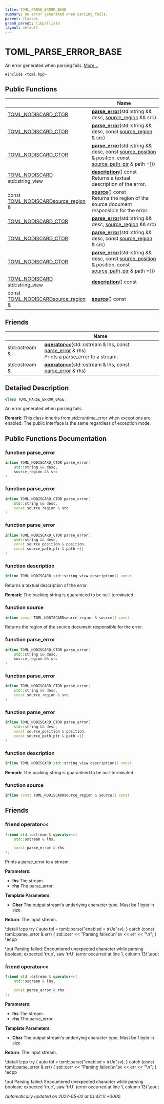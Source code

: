 ```yaml
---
title: TOML_PARSE_ERROR_BASE
summary: An error generated when parsing fails. 
parent: Classes
grand_parent: libpalliate
layout: default
---
```


# TOML_PARSE_ERROR_BASE



An error generated when parsing fails.  [More...](#detailed-description)


`#include <toml.hpp>`

## Public Functions

|                | Name           |
| -------------- | -------------- |
| [TOML_NODISCARD_CTOR](/libpalliate/generated/Files/toml_8hpp#define-toml-nodiscard-ctor) | **[parse_error](/libpalliate/generated/Classes/classTOML__PARSE__ERROR__BASE#function-parse-error)**(std::string && desc, [source_region](/libpalliate/generated/Classes/structsource__region) && src) |
| [TOML_NODISCARD_CTOR](/libpalliate/generated/Files/toml_8hpp#define-toml-nodiscard-ctor) | **[parse_error](/libpalliate/generated/Classes/classTOML__PARSE__ERROR__BASE#function-parse-error)**(std::string && desc, const [source_region](/libpalliate/generated/Classes/structsource__region) & src) |
| [TOML_NODISCARD_CTOR](/libpalliate/generated/Files/toml_8hpp#define-toml-nodiscard-ctor) | **[parse_error](/libpalliate/generated/Classes/classTOML__PARSE__ERROR__BASE#function-parse-error)**(std::string && desc, const [source_position](/libpalliate/generated/Classes/structsource__position) & position, const [source_path_ptr](/libpalliate/generated/Files/source__region_8h#using-source-path-ptr) & path ={}) |
| [TOML_NODISCARD](/libpalliate/generated/Files/toml_8hpp#define-toml-nodiscard) std::string_view | **[description](/libpalliate/generated/Classes/classTOML__PARSE__ERROR__BASE#function-description)**() const<br>Returns a textual description of the error.  |
| const [TOML_NODISCARD](/libpalliate/generated/Files/toml_8hpp#define-toml-nodiscard)[source_region](/libpalliate/generated/Classes/structsource__region) & | **[source](/libpalliate/generated/Classes/classTOML__PARSE__ERROR__BASE#function-source)**() const<br>Returns the region of the source document responsible for the error.  |
| [TOML_NODISCARD_CTOR](/libpalliate/generated/Files/toml_8hpp#define-toml-nodiscard-ctor) | **[parse_error](/libpalliate/generated/Classes/classTOML__PARSE__ERROR__BASE#function-parse-error)**(std::string && desc, [source_region](/libpalliate/generated/Classes/structsource__region) && src) |
| [TOML_NODISCARD_CTOR](/libpalliate/generated/Files/toml_8hpp#define-toml-nodiscard-ctor) | **[parse_error](/libpalliate/generated/Classes/classTOML__PARSE__ERROR__BASE#function-parse-error)**(std::string && desc, const [source_region](/libpalliate/generated/Classes/structsource__region) & src) |
| [TOML_NODISCARD_CTOR](/libpalliate/generated/Files/toml_8hpp#define-toml-nodiscard-ctor) | **[parse_error](/libpalliate/generated/Classes/classTOML__PARSE__ERROR__BASE#function-parse-error)**(std::string && desc, const [source_position](/libpalliate/generated/Classes/structsource__position) & position, const [source_path_ptr](/libpalliate/generated/Files/source__region_8h#using-source-path-ptr) & path ={}) |
| [TOML_NODISCARD](/libpalliate/generated/Files/toml_8hpp#define-toml-nodiscard) std::string_view | **[description](/libpalliate/generated/Classes/classTOML__PARSE__ERROR__BASE#function-description)**() const |
| const [TOML_NODISCARD](/libpalliate/generated/Files/toml_8hpp#define-toml-nodiscard)[source_region](/libpalliate/generated/Classes/structsource__region) & | **[source](/libpalliate/generated/Classes/classTOML__PARSE__ERROR__BASE#function-source)**() const |

## Friends

|                | Name           |
| -------------- | -------------- |
| std::ostream & | **[operator<<](/libpalliate/generated/Classes/classTOML__PARSE__ERROR__BASE#friend-operator<<)**(std::ostream & lhs, const [parse_error](/libpalliate/generated/Classes/classTOML__PARSE__ERROR__BASE#function-parse-error) & rhs) <br>Prints a parse_error to a stream.  |
| std::ostream & | **[operator<<](/libpalliate/generated/Classes/classTOML__PARSE__ERROR__BASE#friend-operator<<)**(std::ostream & lhs, const [parse_error](/libpalliate/generated/Classes/classTOML__PARSE__ERROR__BASE#function-parse-error) & rhs)  |

## Detailed Description

```cpp
class TOML_PARSE_ERROR_BASE;
```

An error generated when parsing fails. 

**Remark**: This class inherits from std::runtime_error when exceptions are enabled. The public interface is the same regardless of exception mode. 
## Public Functions Documentation

### function parse_error

```cpp
inline TOML_NODISCARD_CTOR parse_error(
    std::string && desc,
    source_region && src
)
```


### function parse_error

```cpp
inline TOML_NODISCARD_CTOR parse_error(
    std::string && desc,
    const source_region & src
)
```


### function parse_error

```cpp
inline TOML_NODISCARD_CTOR parse_error(
    std::string && desc,
    const source_position & position,
    const source_path_ptr & path ={}
)
```


### function description

```cpp
inline TOML_NODISCARD std::string_view description() const
```

Returns a textual description of the error. 

**Remark**: The backing string is guaranteed to be null-terminated. 

### function source

```cpp
inline const TOML_NODISCARDsource_region & source() const
```

Returns the region of the source document responsible for the error. 

### function parse_error

```cpp
inline TOML_NODISCARD_CTOR parse_error(
    std::string && desc,
    source_region && src
)
```


### function parse_error

```cpp
inline TOML_NODISCARD_CTOR parse_error(
    std::string && desc,
    const source_region & src
)
```


### function parse_error

```cpp
inline TOML_NODISCARD_CTOR parse_error(
    std::string && desc,
    const source_position & position,
    const source_path_ptr & path ={}
)
```


### function description

```cpp
inline TOML_NODISCARD std::string_view description() const
```


**Remark**: The backing string is guaranteed to be null-terminated. 

### function source

```cpp
inline const TOML_NODISCARDsource_region & source() const
```


## Friends

### friend operator<<

```cpp
friend std::ostream & operator<<(
    std::ostream & lhs,

    const parse_error & rhs
);
```

Prints a parse_error to a stream. 

**Parameters**: 

  * **lhs** The stream. 
  * **rhs** The parse_error.


**Template Parameters**: 

  * **Char** The output stream's underlying character type. Must be 1 byte in size. 


**Return**: The input stream. 

\detail \cpp try { auto tbl = toml::parse("enabled = trUe"sv); } catch (const toml::parse_error & err) { std::cerr << "Parsing failed:\n"sv << err << "\n"; } \ecpp

\out Parsing failed: Encountered unexpected character while parsing boolean; expected 'true', saw 'trU' (error occurred at line 1, column 13) \eout


### friend operator<<

```cpp
friend std::ostream & operator<<(
    std::ostream & lhs,

    const parse_error & rhs
);
```


**Parameters**: 

  * **lhs** The stream. 
  * **rhs** The parse_error.


**Template Parameters**: 

  * **Char** The output stream's underlying character type. Must be 1 byte in size. 


**Return**: The input stream. 

\detail \cpp try { auto tbl = toml::parse("enabled = trUe"sv); } catch (const toml::parse_error & err) { std::cerr << "Parsing failed:\n"sv << err << "\n"; } \ecpp

\out Parsing failed: Encountered unexpected character while parsing boolean; expected 'true', saw 'trU' (error occurred at line 1, column 13) \eout



_Automatically updated on 2022-05-02 at 01:42:11 +0000._